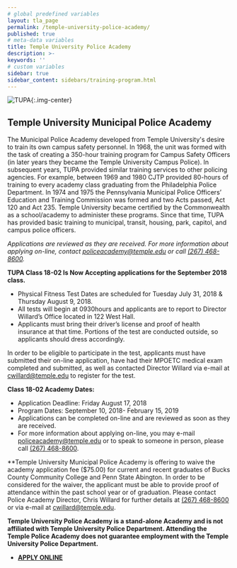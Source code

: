 ```yaml
---
# global predefined variables
layout: tla_page
permalink: /temple-university-police-academy/
published: true
# meta-data variables
title: Temple University Police Academy
description: >-
keywords: ''
# custom variables
sidebar: true
sidebar_content: sidebars/training-program.html
---
```

![TUPA]({{site.baseurl}}/media/police_academy_header.png){:.img-center}
## Temple University Municipal Police Academy
The Municipal Police Academy developed from Temple University's desire to train its own campus safety personnel. In 1968, the unit was formed with the task of creating a 350-hour training program for Campus Safety Officers (in later years they became the Temple University Campus Police). In subsequent years, TUPA provided similar training services to other policing agencies. For example, between 1969 and 1980 CJTP provided 80-hours of training to every academy class graduating from the Philadelphia Police Department. In 1974 and 1975 the Pennsylvania Municipal Police Officers’ Education and Training Commission was formed and two Acts passed, Act 120 and Act 235. Temple University became certified by the Commonwealth as a school/academy to administer these programs. Since that time, TUPA has provided basic training to municipal, transit, housing, park, capitol, and campus police officers.

_Applications are reviewed as they are received. For more information about applying on-line, contact [policeacademy@temple.edu](mailto:policeacademy@temple.edu) or call [(267) 468-8600](tel:2674688600)._

**TUPA Class 18-02 Is Now Accepting applications for the September 2018 class.**
- Physical Fitness Test Dates are scheduled for Tuesday July 31, 2018 & Thursday August 9, 2018.
- All tests will begin at 0930hours and applicants are to report to Director Willard’s Office located in 122 West Hall.
- Applicants must bring their driver’s license and proof of health insurance at that time. Portions of the test are conducted outside, so applicants should dress accordingly. 

In order to be eligible to participate in the test, applicants must have submitted their on-line application, have had their MPOETC medical exam completed and submitted, as well as contacted Director Willard via e-mail at [cwillard@temple.edu](mailto:cwillard@temple.edu) to register for the test.

**Class 18-02 Academy Dates:**
- Application Deadline: Friday August 17, 2018
- Program Dates: September 10, 2018- February 15, 2019
- Applications can be completed on-line and are reviewed as soon as they are received.
- For more information about applying on-line, you may e-mail [policeacademy@temple.edu](mailto:policeacademy@temple.edu) or to speak to someone in person, please call [(267) 468-8600](tel:2674688600).

**Temple University Municipal Police Academy is offering to waive the academy application fee ($75.00) for current and recent graduates of Bucks County Community College and Penn State Abington. In order to be considered for the waiver, the applicant must be able to provide proof of attendance within the past school year or of graduation. Please contact Police Academy Director, Chris Willard for further details at [(267) 468-8600](tel:2674688600) or via e-mail at [cwillard@temple.edu](mailto:cwillard@temple.edu).

**Temple University Police Academy is a stand-alone Academy and is not affiliated with Temple University Police Department. Attending the Temple Police Academy does not guarantee employment with the Temple University Police Department.**

- **[APPLY ONLINE](http://noncredit.temple.edu/policeacademy)**
